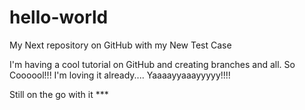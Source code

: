 # hello-world
My Next repository on GitHub
with my New Test Case

I'm having a cool tutorial on GitHub and creating branches and all. So Coooool!!!
I'm loving it already.... Yaaaayyaaayyyyy!!!!

Still on the go with it ***
